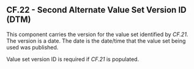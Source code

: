 ## CF.22 - Second Alternate Value Set Version ID (DTM)

This component carries the version for the value set identified by _CF.21_. The version is a date. The date is the date/time that the value set being used was published.

Value set version ID is required if _CF.21_ is populated.
